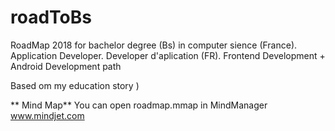 # roadToBs

RoadMap 2018 for bachelor degree (Bs) in computer sience (France).
Application Developer. Developer d'aplication (FR). 
Frontend Development + Android Development path

Based om my education story )

** Mind Map**
You can open roadmap.mmap 
in MindManager www.mindjet.com

